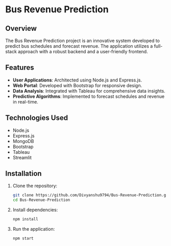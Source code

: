 
# Bus Revenue Prediction

## Overview
The Bus Revenue Prediction project is an innovative system developed to predict bus schedules and forecast revenue. The application utilizes a full-stack approach with a robust backend and a user-friendly frontend.

## Features
- **User Applications**: Architected using Node.js and Express.js.
- **Web Portal**: Developed with Bootstrap for responsive design.
- **Data Analysis**: Integrated with Tableau for comprehensive data insights.
- **Predictive Algorithms**: Implemented to forecast schedules and revenue in real-time.

## Technologies Used
- Node.js
- Express.js
- MongoDB
- Bootstrap
- Tableau
- Streamlit

## Installation
1. Clone the repository:
    ```bash
    git clone https://github.com/Divyanshu9794/Bus-Revenue-Prediction.git
    cd Bus-Revenue-Prediction
    ```
2. Install dependencies:
    ```bash
    npm install
    ```
3. Run the application:
    ```bash
    npm start
    ```


